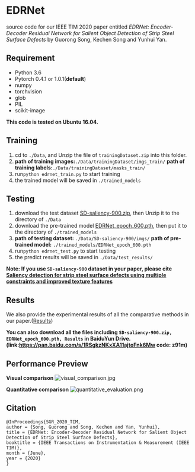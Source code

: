 # EDRNet

source code for our IEEE TIM 2020 paper entitled *EDRNet: Encoder-Decoder Residual Network for Salient Object Detection of Strip Steel Surface Defects* by Guorong Song, Kechen Song and Yunhui Yan.

## Requirement

- Python 3.6
- Pytorch 0.4.1 or 1.0.1(**default**)
- numpy
- torchvision
- glob
- PIL
- scikit-image

**This code is tested on Ubuntu 16.04.** 

## Training

1. cd to `./Data`, and Unzip the file of `trainingDataset.zip` into this folder.
2. **path of training images:**`./Data/trainingDataset/imgs_train/` **path of training labels:**`./Data/trainingDataset/masks_train/`
3. run`python edrnet_train.py` to start training
4. the trained model will be saved in `./trained_models`

## Testing

1. download the test dataset [SD-saliency-900.zip](https://drive.google.com/file/d/1yQdfow1-WvDilQTZ1zj1EbbErN1DksVF/view?usp=sharing), then Unzip it to the directory of `./Data`
2. download the pre-trained model [EDRNet_epoch_600.pth](https://drive.google.com/file/d/1FJe9j-F7r3kdlEJgBC-Izi37ANytwLF-/view?usp=sharing), then put it to the directory of `./trained_models`
3. **path of testing dataset:** `./Data/SD-saliency-900/imgs/` **path of pre-trained model:** `./trained_models/EDRNet_epoch_600.pth`
4. run`python edrnet_test.py` to start testing  
5. the predict results will be saved in `./Data/test_results/`


**Note: If you use `SD-saliency-900` dataset in your paper, please cite [Saliency detection for strip steel surface defects using multiple constraints and improved texture features](https://www.sciencedirect.com/science/article/abs/pii/S0143816619317361)**

## Results

We also provide the experimental results of all the comparative methods in our paper.([Results](https://drive.google.com/file/d/1XAFLIPbgJQpX2QiL2JZtnoK0QY2ARWTn/view?usp=sharing))

**You can also download all the files including `SD-saliency-900.zip, EDRNet_epoch_600.pth, Results` in BaiduYun Drive.(link:https://pan.baidu.com/s/1RSgkzNKxXA11ajtoFnk6Mw     code: z91m)**

## Performance Preview

**Visual comparison**
![visual_comparison.jpg](https://storage.live.com/items/72AB557781850244!8964?authkey=AFAbVUdk1jyWqZA)

**Quantitative comparison**
![quantitative_evaluation.png](https://storage.live.com/items/72AB557781850244!8966?authkey=AFAbVUdk1jyWqZA)

## Citation

```
@InProceedings{SGR_2020_TIM,
author = {Song, Guorong and Song, Kechen and Yan, Yunhui},
title = {EDRNet: Encoder-Decoder Residual Network for Salient Object Detection of Strip Steel Surface Defects},
booktitle = {IEEE Transactions on Instrumentation & Measurement (IEEE TIM)},
month = {June},
year = {2020}
}
```
